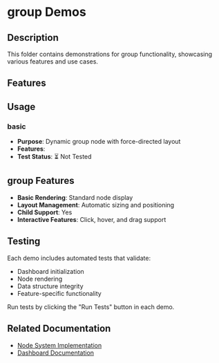 # group Demos

## Description

This folder contains demonstrations for group functionality, showcasing various features and use cases.

## Features



## Usage

### basic
- **Purpose**: Dynamic group node with force-directed layout
- **Features**: 
- **Test Status**: ⏳ Not Tested

## group Features

- **Basic Rendering**: Standard node display
- **Layout Management**: Automatic sizing and positioning
- **Child Support**: Yes
- **Interactive Features**: Click, hover, and drag support

## Testing

Each demo includes automated tests that validate:
- Dashboard initialization
- Node rendering
- Data structure integrity
- Feature-specific functionality

Run tests by clicking the "Run Tests" button in each demo.

## Related Documentation

- [Node System Implementation](../7_dashboard/implementation-nodes.md)
- [Dashboard Documentation](../7_dashboard/readme.md)